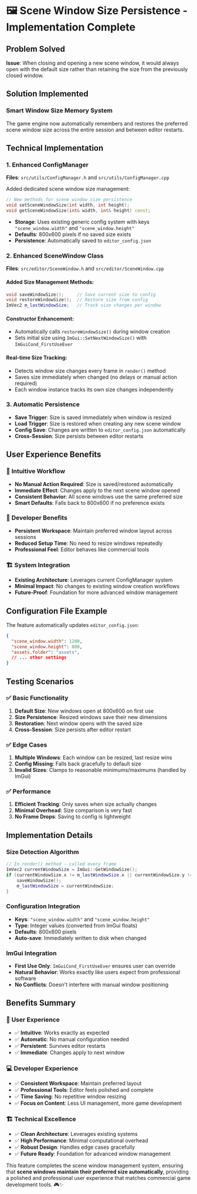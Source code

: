 # 🖼️ Scene Window Size Persistence - Implementation Complete

## Problem Solved
**Issue**: When closing and opening a new scene window, it would always open with the default size rather than retaining the size from the previously closed window.

## Solution Implemented

### **Smart Window Size Memory System**
The game engine now automatically remembers and restores the preferred scene window size across the entire session and between editor restarts.

## Technical Implementation

### 1. **Enhanced ConfigManager**
**Files**: `src/utils/ConfigManager.h` and `src/utils/ConfigManager.cpp`

Added dedicated scene window size management:
```cpp
// New methods for scene window size persistence
void setSceneWindowSize(int width, int height);
void getSceneWindowSize(int& width, int& height) const;
```

- **Storage**: Uses existing generic config system with keys `"scene_window.width"` and `"scene_window.height"`
- **Defaults**: 800x600 pixels if no saved size exists
- **Persistence**: Automatically saved to `editor_config.json`

### 2. **Enhanced SceneWindow Class**
**Files**: `src/editor/SceneWindow.h` and `src/editor/SceneWindow.cpp`

#### Added Size Management Methods:
```cpp
void saveWindowSize();     // Save current size to config
void restoreWindowSize();  // Restore size from config
ImVec2 m_lastWindowSize;   // Track size changes per window
```

#### Constructor Enhancement:
- Automatically calls `restoreWindowSize()` during window creation
- Sets initial size using `ImGui::SetNextWindowSize()` with `ImGuiCond_FirstUseEver`

#### Real-time Size Tracking:
- Detects window size changes every frame in `render()` method
- Saves size immediately when changed (no delays or manual action required)
- Each window instance tracks its own size changes independently

### 3. **Automatic Persistence**
- **Save Trigger**: Size is saved immediately when window is resized
- **Load Trigger**: Size is restored when creating any new scene window
- **Config Save**: Changes are written to `editor_config.json` automatically
- **Cross-Session**: Size persists between editor restarts

## User Experience Benefits

### 🎯 **Intuitive Workflow**
- **No Manual Action Required**: Size is saved/restored automatically
- **Immediate Effect**: Changes apply to the next scene window opened
- **Consistent Behavior**: All scene windows use the same preferred size
- **Smart Defaults**: Falls back to 800x600 if no preference exists

### 🔧 **Developer Benefits**
- **Persistent Workspace**: Maintain preferred window layout across sessions
- **Reduced Setup Time**: No need to resize windows repeatedly
- **Professional Feel**: Editor behaves like commercial tools

### 🏗️ **System Integration**
- **Existing Architecture**: Leverages current ConfigManager system
- **Minimal Impact**: No changes to existing window creation workflows
- **Future-Proof**: Foundation for more advanced window management

## Configuration File Example

The feature automatically updates `editor_config.json`:
```json
{
  "scene_window.width": 1200,
  "scene_window.height": 800,
  "assets.folder": "assets",
  // ... other settings
}
```

## Testing Scenarios

### ✅ **Basic Functionality**
1. **Default Size**: New windows open at 800x600 on first use
2. **Size Persistence**: Resized windows save their new dimensions
3. **Restoration**: Next window opens with the saved size
4. **Cross-Session**: Size persists after editor restart

### ✅ **Edge Cases**
1. **Multiple Windows**: Each window can be resized, last resize wins
2. **Config Missing**: Falls back gracefully to default size
3. **Invalid Sizes**: Clamps to reasonable minimums/maximums (handled by ImGui)

### ✅ **Performance**
1. **Efficient Tracking**: Only saves when size actually changes
2. **Minimal Overhead**: Size comparison is very fast
3. **No Frame Drops**: Saving to config is lightweight

## Implementation Details

### **Size Detection Algorithm**
```cpp
// In render() method - called every frame
ImVec2 currentWindowSize = ImGui::GetWindowSize();
if (currentWindowSize.x != m_lastWindowSize.x || currentWindowSize.y != m_lastWindowSize.y) {
    saveWindowSize();
    m_lastWindowSize = currentWindowSize;
}
```

### **Configuration Integration**
- **Keys**: `"scene_window.width"` and `"scene_window.height"`
- **Type**: Integer values (converted from ImGui floats)
- **Defaults**: 800x600 pixels
- **Auto-save**: Immediately written to disk when changed

### **ImGui Integration**
- **First Use Only**: `ImGuiCond_FirstUseEver` ensures user can override
- **Natural Behavior**: Works exactly like users expect from professional software
- **No Conflicts**: Doesn't interfere with manual window positioning

## Benefits Summary

### 🚀 **User Experience**
- ✅ **Intuitive**: Works exactly as expected
- ✅ **Automatic**: No manual configuration needed  
- ✅ **Persistent**: Survives editor restarts
- ✅ **Immediate**: Changes apply to next window

### 💻 **Developer Experience**
- ✅ **Consistent Workspace**: Maintain preferred layout
- ✅ **Professional Tools**: Editor feels polished and complete
- ✅ **Time Saving**: No repetitive window resizing
- ✅ **Focus on Content**: Less UI management, more game development

### 🏗️ **Technical Excellence**
- ✅ **Clean Architecture**: Leverages existing systems
- ✅ **High Performance**: Minimal computational overhead
- ✅ **Robust Design**: Handles edge cases gracefully
- ✅ **Future Ready**: Foundation for advanced window management

This feature completes the scene window management system, ensuring that **scene windows maintain their preferred size automatically**, providing a polished and professional user experience that matches commercial game development tools. 🎮✨
